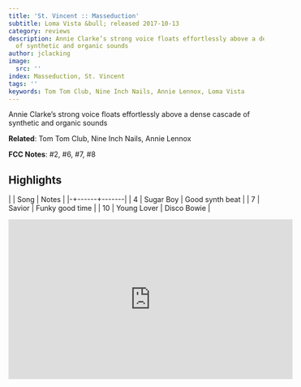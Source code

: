 ```yaml
---
title: 'St. Vincent :: Masseduction'
subtitle: Loma Vista &bull; released 2017-10-13
category: reviews
description: Annie Clarke’s strong voice floats effortlessly above a dense cascade
  of synthetic and organic sounds
author: jclacking
image:
  src: ''
index: Masseduction, St. Vincent
tags: ''
keywords: Tom Tom Club, Nine Inch Nails, Annie Lennox, Loma Vista
---
```

Annie Clarke’s strong voice floats effortlessly above a dense cascade of synthetic and organic sounds<!--more-->

**Related**: Tom Tom Club, Nine Inch Nails, Annie Lennox

**FCC Notes**: #2, #6, #7, #8

## Highlights

| | Song | Notes |
|-+------+-------|
| 4 | Sugar Boy | Good synth beat |
| 7 | Savior | Funky good time |
| 10 | Young Lover | Disco Bowie |

<div class="tlo-detail-video"><iframe width="560" height="315" src="https://www.youtube.com/embed/jPha0h8TA5U" frameborder="0" allow="autoplay; encrypted-media" allowfullscreen></iframe></div>

